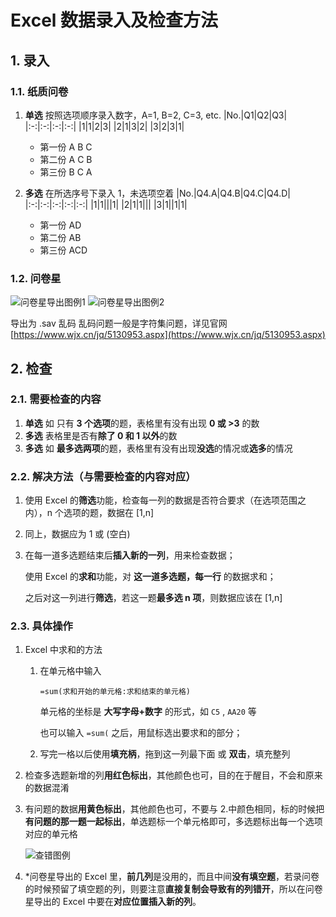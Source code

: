 # Excel 数据录入及检查方法

## 1. 录入

### 1.1. 纸质问卷

1. **单选**
   按照选项顺序录入数字，A=1, B=2, C=3, etc.
   |No.|Q1|Q2|Q3|
   |:-:|:-:|:-:|:-:|
   |1|1|2|3|
   |2|1|3|2|
   |3|2|3|1|

   - 第一份 A B C
   - 第二份 A C B
   - 第三份 B C A

2. **多选**
   在所选序号下录入 1，未选项空着
   |No.|Q4.A|Q4.B|Q4.C|Q4.D|
   |:-:|:-:|:-:|:-:|:-:|
   |1|1|||1|
   |2|1|1|||
   |3|1||1|1|
   - 第一份 AD
   - 第二份 AB
   - 第三份 ACD

### 1.2. 问卷星

![问卷星导出图例1](https://s1.ax1x.com/2020/08/07/aho44P.png)
![问卷星导出图例2](https://s1.ax1x.com/2020/08/07/ahov40.png)

导出为 .sav 乱码
乱码问题一般是字符集问题，详见官网 [https://www.wjx.cn/jq/5130953.aspx](https://www.wjx.cn/jq/5130953.aspx)

## 2. 检查

### 2.1. 需要检查的内容

1. **单选** 如 只有 **3 个选项**的题，表格里有没有出现 **0 或 >3** 的数
2. **多选** 表格里是否有**除了 0 和 1 以外**的数
3. **多选** 如 **最多选两项**的题，表格里有没有出现**没选**的情况或**选多**的情况

### 2.2. 解决方法（与需要检查的内容对应）

1. 使用 Excel 的**筛选**功能，检查每一列的数据是否符合要求（在选项范围之内），n 个选项的题，数据在 [1,n]
2. 同上，数据应为 1 或 (空白)
3. 在每一道多选题结束后**插入新的一列**，用来检查数据；

   使用 Excel 的**求和**功能，对 **这一道多选题，每一行** 的数据求和；

   之后对这一列进行**筛选**，若这一题**最多选 n 项**，则数据应该在 [1,n]

### 2.3. 具体操作

1. Excel 中求和的方法

   1. 在单元格中输入

      `=sum(求和开始的单元格:求和结束的单元格)`

      单元格的坐标是 **大写字母+数字** 的形式，如 `C5` , `AA20` 等

      也可以输入 `=sum(` 之后，用鼠标选出要求和的部分；

   2. 写完一格以后使用**填充柄**，拖到这一列最下面 或 **双击**，填充整列

2. 检查多选题新增的列**用红色标出**，其他颜色也可，目的在于醒目，不会和原来的数据混淆

3. 有问题的数据**用黄色标出**，其他颜色也可，不要与 2.中颜色相同，标的时候把**有问题的那一题一起标出**，单选题标一个单元格即可，多选题标出每一个选项对应的单元格

   ![查错图例](https://s1.ax1x.com/2020/08/07/ahohNt.png)

4. \*问卷星导出的 Excel 里，**前几列**是没用的，而且中间**没有填空题**，若录问卷的时候预留了填空题的列，则要注意**直接复制会导致有的列错开**，所以在问卷星导出的 Excel 中要在**对应位置插入新的列**。
